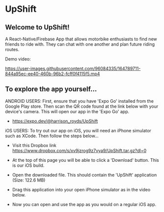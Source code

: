 # UpShift

## Welcome to UpShift!

A React-Native/Firebase App that allows motorbike enthusiasts to find new friends to ride with. They can chat with one another and plan future riding routes.

Demo video:

https://user-images.githubusercontent.com/96084335/164789711-844a95ec-ee40-460b-96b2-fcff0f4115f5.mp4

## To explore the app yourself...

ANDROID USERS: First, ensure that you have 'Expo Go' installed from the Google Play store. Then scan the QR code found at the link below with your device's camera. This will open our app in the 'Expo Go' app.

- https://expo.dev/@harrison_royds/UpShift

iOS USERS: To try out our app on iOS, you will need an iPhone simulator such as XCode. Then follow the steps below...

- Visit this Dropbox link https://www.dropbox.com/s/xv9jzrog9z7vya9/UpShift.tar.gz?dl=0

- At the top of this page you will be able to click a 'Download' button. This is our iOS build.

- Open the downloaded file. This should contain the 'UpShift' application (Size: 122.6 MB)

- Drag this application into your open iPhone simulator as in the video below.

- Now you can open and use the app as you would on a regular iOS app.
